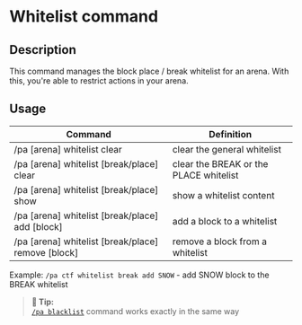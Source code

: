 # Whitelist command

## Description

This command manages the block place / break whitelist for an arena. With this, you're able to restrict actions
in your arena.

## Usage

Command |  Definition
------------- | -------------
/pa [arena] whitelist clear             | clear the general whitelist
/pa [arena] whitelist [break/place] clear       | clear the BREAK or the PLACE whitelist
/pa [arena] whitelist [break/place] show       | show a whitelist content
/pa [arena] whitelist [break/place] add [block]    | add a block to a whitelist
/pa [arena] whitelist [break/place] remove [block]    | remove a block from a whitelist

Example: `/pa ctf whitelist break add SNOW` - add SNOW block to the BREAK whitelist

> **🚩 Tip:**  
> [`/pa blacklist`](blacklist.md) command works exactly in the same way